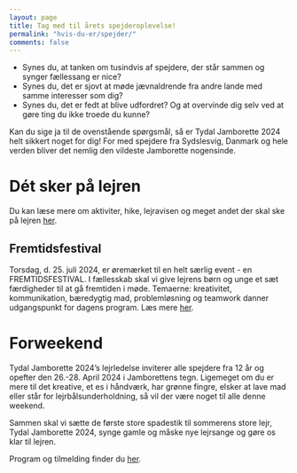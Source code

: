 ```yaml
---
layout: page
title: Tag med til årets spejderoplevelse!
permalink: "hvis-du-er/spejder/"
comments: false
---
```


- Synes du, at tanken om tusindvis af spejdere, der står sammen og synger fællessang er nice?
- Synes du, det er sjovt at møde jævnaldrende fra andre lande med samme interesser som dig?
- Synes du, det er fedt at blive udfordret? Og at overvinde dig selv ved at gøre ting du ikke troede du kunne?

Kan du sige ja til de ovenstående spørgsmål, så er Tydal Jamborette 2024 helt sikkert noget for dig! For med spejdere fra Sydslesvig, Danmark og hele verden bliver det nemlig den vildeste Jamborette nogensinde.

# Dét sker på lejren

Du kan læse mere om aktiviter, hike, lejravisen og meget andet der skal ske på lejren [her](/program/).

## Fremtidsfestival

Torsdag, d. 25. juli 2024, er øremærket til en helt særlig event - en FREMTIDSFESTIVAL. I fællesskab skal vi give lejrens børn og unge et sæt færdigheder til at gå fremtiden i møde. Temaerne: kreativitet, kommunikation, bæredygtig mad, problemløsning og teamwork danner udgangspunkt for dagens program. Læs mere [her](/fremtidsfestival).

# Forweekend

Tydal Jamborette 2024’s lejrledelse inviterer alle spejdere fra 12 år og opefter den 26.-28. April 2024 i Jamborettens tegn. Ligemeget om du er mere til det kreative, et es i håndværk, har grønne fingre, elsker at lave mad eller står for lejrbålsunderholdning, så vil der være noget til alle denne weekend.

Sammen skal vi sætte de første store spadestik til sommerens store lejr, Tydal Jamborette 2024, synge gamle og måske nye lejrsange og gøre os klar til lejren.

Program og tilmelding finder du [her](/forweekend/).